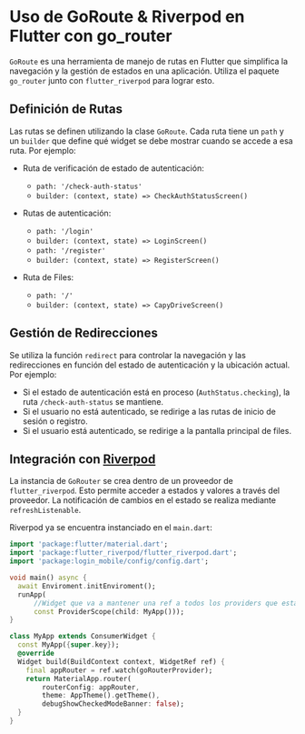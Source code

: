 # Uso de GoRoute & Riverpod en Flutter con go_router

`GoRoute` es una herramienta de manejo de rutas en Flutter que simplifica la navegación y la gestión de estados en una aplicación. Utiliza el paquete `go_router` junto con `flutter_riverpod` para lograr esto.

## Definición de Rutas

Las rutas se definen utilizando la clase `GoRoute`. Cada ruta tiene un `path` y un `builder` que define qué widget se debe mostrar cuando se accede a esa ruta. Por ejemplo:

- Ruta de verificación de estado de autenticación:
  - `path: '/check-auth-status'`
  - `builder: (context, state) => CheckAuthStatusScreen()`

- Rutas de autenticación:
  - `path: '/login'`
  - `builder: (context, state) => LoginScreen()`
  - `path: '/register'`
  - `builder: (context, state) => RegisterScreen()`

- Ruta de Files:
  - `path: '/'`
  - `builder: (context, state) => CapyDriveScreen()`

## Gestión de Redirecciones

Se utiliza la función `redirect` para controlar la navegación y las redirecciones en función del estado de autenticación y la ubicación actual. Por ejemplo:

- Si el estado de autenticación está en proceso (`AuthStatus.checking`), la ruta `/check-auth-status` se mantiene.
- Si el usuario no está autenticado, se redirige a las rutas de inicio de sesión o registro.
- Si el usuario está autenticado, se redirige a la pantalla principal de files.

## Integración con [Riverpod ](https://docs-v2.riverpod.dev/docs/why_riverpod)

La instancia de `GoRouter` se crea dentro de un proveedor de `flutter_riverpod`. Esto permite acceder a estados y valores a través del proveedor. La notificación de cambios en el estado se realiza mediante `refreshListenable`.

Riverpod ya se encuentra instanciado en el `main.dart`:

``````dart
import 'package:flutter/material.dart';
import 'package:flutter_riverpod/flutter_riverpod.dart';
import 'package:login_mobile/config/config.dart';

void main() async {
  await Enviroment.initEnviroment();
  runApp(
      //Widget que va a mantener una ref a todos los providers que estamos usando
      const ProviderScope(child: MyApp()));
}

class MyApp extends ConsumerWidget {
  const MyApp({super.key});
  @override
  Widget build(BuildContext context, WidgetRef ref) {
    final appRouter = ref.watch(goRouterProvider);
    return MaterialApp.router(
        routerConfig: appRouter,
        theme: AppTheme().getTheme(),
        debugShowCheckedModeBanner: false);
  }
}

``````